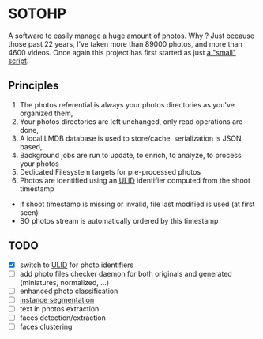 # SOTOHP

A software to easily manage a huge amount of photos. Why ? Just because those past 22 years, I've taken more than 89000
photos, and more than 4600 videos. Once again this project has first started as just [a "small" script][photosc].

## Principles

1. The photos referential is always your photos directories as you've organized them,
2. Your photos directories are left unchanged, only read operations are done,
3. A local LMDB database is used to store/cache, serialization is JSON based,
4. Background jobs are run to update, to enrich, to analyze, to process your photos
5. Dedicated Filesystem targets for pre-processed photos 
6. Photos are identified using an [ULID][ulid] identifier computed from the shoot timestamp
  - if shoot timestamp is missing or invalid, file last modified is used (at first seen)
  - SO photos stream is automatically ordered by this timestamp   

## TODO

- [x] switch to [ULID][ulid] for photo identifiers
- [ ] add photo files checker daemon for both originals and generated (miniatures, normalized, ...)
- [ ] enhanced photo classification
- [ ] [instance segmentation][instseg]
- [ ] text in photos extraction
- [ ] faces detection/extraction
- [ ] faces clustering

[photosc]: https://gist.github.com/dacr/46718666ae96ebac300b27c80ed7bec3
[instseg]: https://www.reasonfieldlab.com/post/instance-segmentation-algorithms-overview
[ulid]: https://github.com/ulid/spec